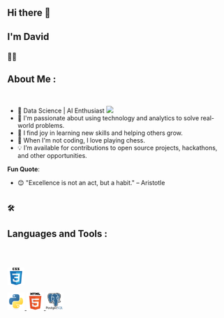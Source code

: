 ## Hi there 👋 <br>

<h2>I'm David</h2>

<!--
**Techy-David/Techy-David** is a ✨ _special_ ✨ repository because its `README.md` (this file) appears on your GitHub profile.

Here are some ideas to get you started:

- 🔭 I’m currently working on ...
- 🌱 I’m currently learning ...
- 👯 I’m looking to collaborate on ...
- 🤔 I’m looking for help with ...
- 💬 Ask me about ...
- 📫 How to reach me: ...
- 😄 Pronouns: ...
- ⚡ Fun fact: ...
-->

### :man_technologist: <h2>About Me :</h2> <br>
- :telescope: Data Science | AI Enthusiast <img src="https://media.giphy.com/media/WUlplcMpOCEmTGBtBW/giphy.gif" width="30">
- :book: I'm passionate about using technology and analytics to solve real-world problems.
- :book: I find joy in learning new skills and helping others grow.
- :book: When I'm not coding, I love playing chess.
- 💡 I’m available for contributions to open source projects, hackathons, and other opportunities.

**Fun Quote**:
- 😊 "Excellence is not an act, but a habit." – Aristotle
<br> <br>

### :hammer_and_wrench: <h2>Languages and Tools :</h2><br><br>

<p align="left">
  <a href="https://www.w3schools.com/css/" target="_blank" rel="noreferrer"> <img src="https://raw.githubusercontent.com/devicons/devicon/master/icons/css3/css3-original-wordmark.svg" alt="css3" width="40" height="40"/>
  </a>
  
  <a href="https://www.python.org" target="_blank" rel="noreferrer"> <img src="https://raw.githubusercontent.com/devicons/devicon/master/icons/python/python-original.svg" alt="python" width="40" height="40"/> </a> 
  <a href="https://www.w3.org/html/" target="_blank" rel="noreferrer"> <img src="https://raw.githubusercontent.com/devicons/devicon/master/icons/html5/html5-original-wordmark.svg" alt="html5" width="40" height="40"/>
  </a>
  <a href="https://www.postgresql.org" target="_blank" rel="noreferrer"> <img src="https://raw.githubusercontent.com/devicons/devicon/master/icons/postgresql/postgresql-original-wordmark.svg" alt="postgresql" width="40" height="40"/>
  </a>
</p>

